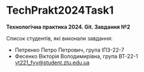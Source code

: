 # TechPrakt2024Task1
**Технологічна практика 2024. Git. Завдання №2**

Список студентів, які виконали завдання:
* Петренко Петро Петрович, група ІПЗ-22-7
* Фесенко Вікторія Володимирівна, група ВТ-22-1
vt221_fvv@student.ztu.edu.ua